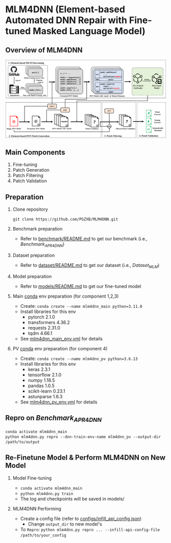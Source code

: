 # MLM4DNN (Element-based Automated DNN Repair with Fine-tuned Masked Language Model)

## Overview of MLM4DNN

![The overview of MLM4DNN](./overview.png)

## Main Components
1. Fine-tuning
2. Patch Generation
3. Patch Filtering
4. Patch Validation

## Preparation
1. Clone repository
    ```shell
    git clone https://github.com/PGZXB/MLM4DNN.git
    ```

2. Benchmark preparation
    * Refer to [benchmark/README.md](./benchmark/README.md) to get our benchmark (i.e., $Benchmark_{APR4DNN}$)

3. Dataset preparation
    * Refer to [dataset/README.md](./dataset/README.md) to get our dataset (i.e., $Dataset_{MLM}$)

4. Model preparation
    * Refer to [models/README.md](./models/README.md) to get our fine-tuned model

5. Main [conda](https://www.anaconda.com/) env preparation (for component 1,2,3)
    * Create: ```conda create --name mlm4dnn_main python=3.11.0```
    * Install libraries for this env
        * pytorch 2.1.0
        * transformers 4.36.2
        * requests 2.31.0
        * tqdm 4.66.1
    * See [mlm4dnn_main_env.yml](./mlm4dnn_main_env.yml) for details

6. PV [conda](https://www.anaconda.com/) env preparation (for component 4)
    * Create: ```conda create --name mlm4dnn_pv python=3.6.13```
    * Install libraries for this env
        * keras 2.3.1
        * tensorflow 2.1.0
        * numpy 1.18.5
        * pandas 1.0.5
        * scikit-learn 0.23.1
        * astunparse 1.6.3
    * See [mlm4dnn_pv_env.yml](./mlm4dnn_pv_env.yml) for details

## Repro on $Benchmark_{APR4DNN}$

```shell
conda activate mlm4dnn_main
python mlm4dnn.py repro --dnn-train-env-name mlm4dnn_pv --output-dir /path/to/output
```

## Re-Finetune Model & Perform MLM4DNN on New Model

1. Model Fine-tuning
    * ```conda activate mlm4dnn_main```
    * ```python mlm4dnn.py train```
    * The log and checkpoints will be saved in models/

2. MLM4DNN Performing
    * Create a config file (refer to [configs/infill_api_config.json](./configs/infill_api_config.json))
        * Change `output_dir` to new model's
    * To `Repro`: `python mlm4dnn.py repro ... --infill-api-config-file /path/to/your_config`
